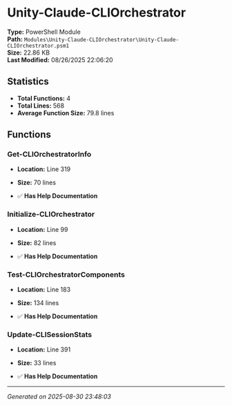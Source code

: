 # Unity-Claude-CLIOrchestrator

**Type:** PowerShell Module  
**Path:** `Modules\Unity-Claude-CLIOrchestrator\Unity-Claude-CLIOrchestrator.psm1`  
**Size:** 22.86 KB  
**Last Modified:** 08/26/2025 22:06:20  

## Statistics

- **Total Functions:** 4
- **Total Lines:** 568
- **Average Function Size:** 79.8 lines

## Functions


### Get-CLIOrchestratorInfo

- **Location:** Line 319
- **Size:** 70 lines

- ✅ **Has Help Documentation** 
### Initialize-CLIOrchestrator

- **Location:** Line 99
- **Size:** 82 lines

- ✅ **Has Help Documentation** 
### Test-CLIOrchestratorComponents

- **Location:** Line 183
- **Size:** 134 lines

- ✅ **Has Help Documentation** 
### Update-CLISessionStats

- **Location:** Line 391
- **Size:** 33 lines

- ✅ **Has Help Documentation**

---
*Generated on 2025-08-30 23:48:03*
